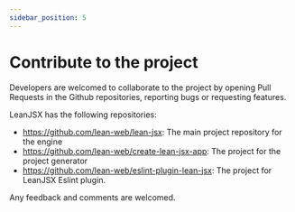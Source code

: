 ```yaml
---
sidebar_position: 5
---
```


# Contribute to the project

Developers are welcomed to collaborate to the project by opening Pull Requests in the Github repositories, reporting bugs or requesting features.

LeanJSX has the following repositories:

- https://github.com/lean-web/lean-jsx: The main project repository for the engine
- https://github.com/lean-web/create-lean-jsx-app: The project for the project generator
- https://github.com/lean-web/eslint-plugin-lean-jsx: The project for LeanJSX Eslint plugin.
  
Any feedback and comments are welcomed.